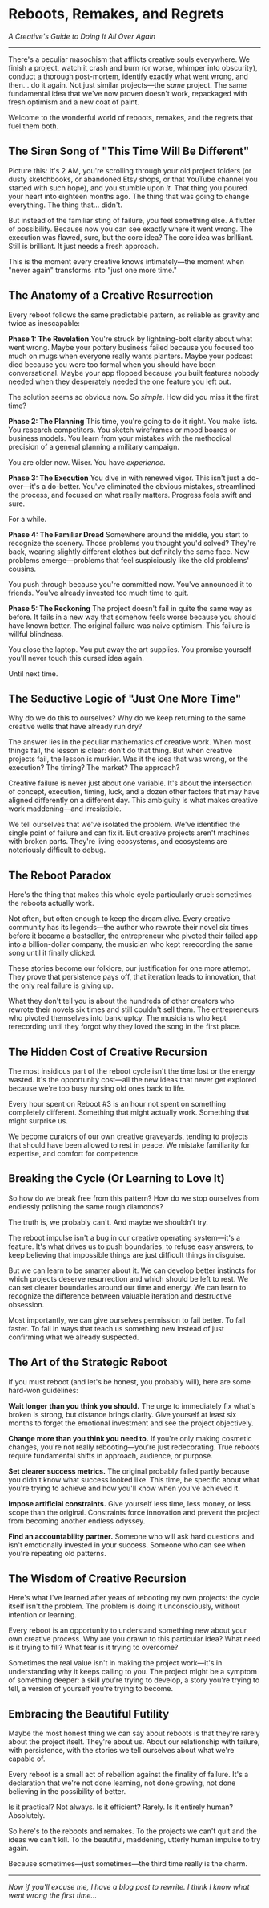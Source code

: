 # Reboots, Remakes, and Regrets
*A Creative's Guide to Doing It All Over Again*

---

There's a peculiar masochism that afflicts creative souls everywhere. We finish a project, watch it crash and burn (or worse, whimper into obscurity), conduct a thorough post-mortem, identify exactly what went wrong, and then... do it again. Not just similar projects—the *same* project. The same fundamental idea that we've now proven doesn't work, repackaged with fresh optimism and a new coat of paint.

Welcome to the wonderful world of reboots, remakes, and the regrets that fuel them both.

## The Siren Song of "This Time Will Be Different"

Picture this: It's 2 AM, you're scrolling through your old project folders (or dusty sketchbooks, or abandoned Etsy shops, or that YouTube channel you started with such hope), and you stumble upon *it*. That thing you poured your heart into eighteen months ago. The thing that was going to change everything. The thing that... didn't.

But instead of the familiar sting of failure, you feel something else. A flutter of possibility. Because now you can see exactly where it went wrong. The execution was flawed, sure, but the core idea? The core idea was brilliant. Still is brilliant. It just needs a fresh approach.

This is the moment every creative knows intimately—the moment when "never again" transforms into "just one more time."

## The Anatomy of a Creative Resurrection

Every reboot follows the same predictable pattern, as reliable as gravity and twice as inescapable:

**Phase 1: The Revelation**
You're struck by lightning-bolt clarity about what went wrong. Maybe your pottery business failed because you focused too much on mugs when everyone really wants planters. Maybe your podcast died because you were too formal when you should have been conversational. Maybe your app flopped because you built features nobody needed when they desperately needed the one feature you left out.

The solution seems so obvious now. So *simple*. How did you miss it the first time?

**Phase 2: The Planning**
This time, you're going to do it right. You make lists. You research competitors. You sketch wireframes or mood boards or business models. You learn from your mistakes with the methodical precision of a general planning a military campaign.

You are older now. Wiser. You have *experience*.

**Phase 3: The Execution**
You dive in with renewed vigor. This isn't just a do-over—it's a do-better. You've eliminated the obvious mistakes, streamlined the process, and focused on what really matters. Progress feels swift and sure.

For a while.

**Phase 4: The Familiar Dread**
Somewhere around the middle, you start to recognize the scenery. Those problems you thought you'd solved? They're back, wearing slightly different clothes but definitely the same face. New problems emerge—problems that feel suspiciously like the old problems' cousins.

You push through because you're committed now. You've announced it to friends. You've already invested too much time to quit.

**Phase 5: The Reckoning**
The project doesn't fail in quite the same way as before. It fails in a new way that somehow feels worse because you should have known better. The original failure was naive optimism. This failure is willful blindness.

You close the laptop. You put away the art supplies. You promise yourself you'll never touch this cursed idea again.

Until next time.

## The Seductive Logic of "Just One More Time"

Why do we do this to ourselves? Why do we keep returning to the same creative wells that have already run dry?

The answer lies in the peculiar mathematics of creative work. When most things fail, the lesson is clear: don't do that thing. But when creative projects fail, the lesson is murkier. Was it the idea that was wrong, or the execution? The timing? The market? The approach?

Creative failure is never just about one variable. It's about the intersection of concept, execution, timing, luck, and a dozen other factors that may have aligned differently on a different day. This ambiguity is what makes creative work maddening—and irresistible.

We tell ourselves that we've isolated the problem. We've identified the single point of failure and can fix it. But creative projects aren't machines with broken parts. They're living ecosystems, and ecosystems are notoriously difficult to debug.

## The Reboot Paradox

Here's the thing that makes this whole cycle particularly cruel: sometimes the reboots actually work.

Not often, but often enough to keep the dream alive. Every creative community has its legends—the author who rewrote their novel six times before it became a bestseller, the entrepreneur who pivoted their failed app into a billion-dollar company, the musician who kept rerecording the same song until it finally clicked.

These stories become our folklore, our justification for one more attempt. They prove that persistence pays off, that iteration leads to innovation, that the only real failure is giving up.

What they don't tell you is about the hundreds of other creators who rewrote their novels six times and still couldn't sell them. The entrepreneurs who pivoted themselves into bankruptcy. The musicians who kept rerecording until they forgot why they loved the song in the first place.

## The Hidden Cost of Creative Recursion

The most insidious part of the reboot cycle isn't the time lost or the energy wasted. It's the opportunity cost—all the new ideas that never get explored because we're too busy nursing old ones back to life.

Every hour spent on Reboot #3 is an hour not spent on something completely different. Something that might actually work. Something that might surprise us.

We become curators of our own creative graveyards, tending to projects that should have been allowed to rest in peace. We mistake familiarity for expertise, and comfort for competence.

## Breaking the Cycle (Or Learning to Love It)

So how do we break free from this pattern? How do we stop ourselves from endlessly polishing the same rough diamonds?

The truth is, we probably can't. And maybe we shouldn't try.

The reboot impulse isn't a bug in our creative operating system—it's a feature. It's what drives us to push boundaries, to refuse easy answers, to keep believing that impossible things are just difficult things in disguise.

But we can learn to be smarter about it. We can develop better instincts for which projects deserve resurrection and which should be left to rest. We can set clearer boundaries around our time and energy. We can learn to recognize the difference between valuable iteration and destructive obsession.

Most importantly, we can give ourselves permission to fail better. To fail faster. To fail in ways that teach us something new instead of just confirming what we already suspected.

## The Art of the Strategic Reboot

If you must reboot (and let's be honest, you probably will), here are some hard-won guidelines:

**Wait longer than you think you should.** The urge to immediately fix what's broken is strong, but distance brings clarity. Give yourself at least six months to forget the emotional investment and see the project objectively.

**Change more than you think you need to.** If you're only making cosmetic changes, you're not really rebooting—you're just redecorating. True reboots require fundamental shifts in approach, audience, or purpose.

**Set clearer success metrics.** The original probably failed partly because you didn't know what success looked like. This time, be specific about what you're trying to achieve and how you'll know when you've achieved it.

**Impose artificial constraints.** Give yourself less time, less money, or less scope than the original. Constraints force innovation and prevent the project from becoming another endless odyssey.

**Find an accountability partner.** Someone who will ask hard questions and isn't emotionally invested in your success. Someone who can see when you're repeating old patterns.

## The Wisdom of Creative Recursion

Here's what I've learned after years of rebooting my own projects: the cycle itself isn't the problem. The problem is doing it unconsciously, without intention or learning.

Every reboot is an opportunity to understand something new about your own creative process. Why are you drawn to this particular idea? What need is it trying to fill? What fear is it trying to overcome?

Sometimes the real value isn't in making the project work—it's in understanding why it keeps calling to you. The project might be a symptom of something deeper: a skill you're trying to develop, a story you're trying to tell, a version of yourself you're trying to become.

## Embracing the Beautiful Futility

Maybe the most honest thing we can say about reboots is that they're rarely about the project itself. They're about us. About our relationship with failure, with persistence, with the stories we tell ourselves about what we're capable of.

Every reboot is a small act of rebellion against the finality of failure. It's a declaration that we're not done learning, not done growing, not done believing in the possibility of better.

Is it practical? Not always. Is it efficient? Rarely. Is it entirely human? Absolutely.

So here's to the reboots and remakes. To the projects we can't quit and the ideas we can't kill. To the beautiful, maddening, utterly human impulse to try again.

Because sometimes—just sometimes—the third time really is the charm.

---

*Now if you'll excuse me, I have a blog post to rewrite. I think I know what went wrong the first time...*

